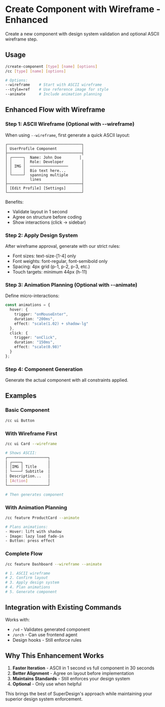 # Create Component with Wireframe - Enhanced

Create a new component with design system validation and optional ASCII wireframe step.

## Usage
```bash
/create-component [type] [name] [options]
/cc [type] [name] [options]

# Options:
--wireframe    # Start with ASCII wireframe
--style=ref    # Use reference image for style
--animate      # Include animation planning
```

## Enhanced Flow with Wireframe

### Step 1: ASCII Wireframe (Optional with --wireframe)

When using `--wireframe`, first generate a quick ASCII layout:

```
┌─────────────────────────────────┐
│ UserProfile Component           │
├─────────────────────────────────┤
│ ┌─────┐  Name: John Doe        │
│ │     │  Role: Developer        │
│ │ IMG │  ─────────────────      │
│ │     │  Bio text here...       │
│ └─────┘  spanning multiple      │
│          lines                  │
├─────────────────────────────────┤
│ [Edit Profile] [Settings]       │
└─────────────────────────────────┘
```

Benefits:
- Validate layout in 1 second
- Agree on structure before coding
- Show interactions (click → sidebar)

### Step 2: Apply Design System

After wireframe approval, generate with our strict rules:
- Font sizes: text-size-[1-4] only
- Font weights: font-regular, font-semibold only
- Spacing: 4px grid (p-1, p-2, p-3, etc.)
- Touch targets: minimum 44px (h-11)

### Step 3: Animation Planning (Optional with --animate)

Define micro-interactions:
```typescript
const animations = {
  hover: {
    trigger: "onMouseEnter",
    duration: "200ms",
    effect: "scale(1.02) + shadow-lg"
  },
  click: {
    trigger: "onClick", 
    duration: "150ms",
    effect: "scale(0.98)"
  }
};
```

### Step 4: Component Generation

Generate the actual component with all constraints applied.

## Examples

### Basic Component
```bash
/cc ui Button
```

### With Wireframe First
```bash
/cc ui Card --wireframe

# Shows ASCII:
┌──────────────────┐
│ ┌────┐           │
│ │IMG │ Title     │
│ └────┘ Subtitle  │
│ Description...   │
│ [Action]         │
└──────────────────┘

# Then generates component
```

### With Animation Planning
```bash
/cc feature ProductCard --animate

# Plans animations:
- Hover: lift with shadow
- Image: lazy load fade-in
- Button: press effect
```

### Complete Flow
```bash
/cc feature Dashboard --wireframe --animate

# 1. ASCII wireframe
# 2. Confirm layout
# 3. Apply design system
# 4. Plan animations
# 5. Generate component
```

## Integration with Existing Commands

Works with:
- `/vd` - Validates generated component
- `/orch` - Can use frontend agent
- Design hooks - Still enforce rules

## Why This Enhancement Works

1. **Faster Iteration** - ASCII in 1 second vs full component in 30 seconds
2. **Better Alignment** - Agree on layout before implementation
3. **Maintains Standards** - Still enforces your design system
4. **Optional** - Only use when helpful

This brings the best of SuperDesign's approach while maintaining your superior design system enforcement.
